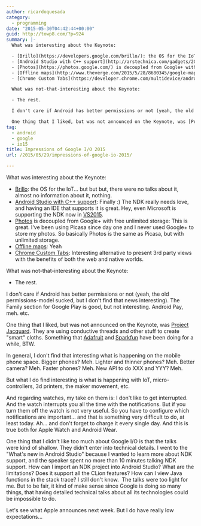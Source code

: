 ```yaml
---
author: ricardoquesada
category:
  - programming
date: "2015-05-30T04:42:44+00:00"
guid: http://towp8.com/?p=924
summary: |-
  What was interesting about the Keynote:

  - [Brillo](https://developers.google.com/brillo/): the OS for the IoT... but but but, there were no talks about it, almost no information about it, nothing.
  - [Android Studio with C++ support](http://arstechnica.com/gadgets/2015/05/good-news-for-game-devs-android-studio-1-3-supports-androids-cc-ndk/): Finally :) The NDK really needs love, and having an IDE that supports it is great. Hey, even Microsoft is supporting the NDK now in [VS2015](http://blogs.msdn.com/b/vcblog/archive/2015/04/29/what-s-new-with-c-cross-platform-development-with-vs-2015-rc.aspx).
  - [Photos](https://photos.google.com/) is decoupled from Google+ with free unlimited storage: This is great. I've been using Picasa since day one and I never used Google+ to store my photos. So basically Photos is the same as Picasa, but with unlimited storage.
  - [Offline maps](http://www.theverge.com/2015/5/28/8680345/google-maps-io-2015-offline-search-navigation): Yeah
  - [Chrome Custom Tabs](https://developer.chrome.com/multidevice/android/customtabs): Interesting alternative to present 3rd party views with the benefits of both the web and native worlds.

  What was not-that-interesting about the Keynote:

  - The rest.

  I don't care if Android has better permissions or not (yeah, the old permissions-model sucked, but I don't find that news interesting). The Family section for Google Play is good, but not interesting. Android Pay, meh. etc.

  One thing that I liked, but was not announced on the Keynote, was [Project Jacquard](https://www.google.com/atap/project-jacquard/). They are using conductive threads and other stuff to create "smart" cloths. Something that [Adafruit](https://www.adafruit.com/) and [Sparkfun](https://www.sparkfun.com/) have been doing for a while, BTW.
tag:
  - android
  - google
  - io15
title: Impressions of Google I/O 2015
url: /2015/05/29/impressions-of-google-io-2015/

---
```

What was interesting about the Keynote:

- [Brillo](https://developers.google.com/brillo/): the OS for the IoT... but but but, there were no talks about it, almost no information about it, nothing.
- [Android Studio with C++ support](http://arstechnica.com/gadgets/2015/05/good-news-for-game-devs-android-studio-1-3-supports-androids-cc-ndk/): Finally :) The NDK really needs love, and having an IDE that supports it is great. Hey, even Microsoft is supporting the NDK now in [VS2015](http://blogs.msdn.com/b/vcblog/archive/2015/04/29/what-s-new-with-c-cross-platform-development-with-vs-2015-rc.aspx).
- [Photos](https://photos.google.com/) is decoupled from Google+ with free unlimited storage: This is great. I've been using Picasa since day one and I never used Google+ to store my photos. So basically Photos is the same as Picasa, but with unlimited storage.
- [Offline maps](http://www.theverge.com/2015/5/28/8680345/google-maps-io-2015-offline-search-navigation): Yeah
- [Chrome Custom Tabs](https://developer.chrome.com/multidevice/android/customtabs): Interesting alternative to present 3rd party views with the benefits of both the web and native worlds.

What was not-that-interesting about the Keynote:

- The rest.

I don't care if Android has better permissions or not (yeah, the old permissions-model sucked, but I don't find that news interesting). The Family section for Google Play is good, but not interesting. Android Pay, meh. etc.

One thing that I liked, but was not announced on the Keynote, was [Project Jacquard](https://www.google.com/atap/project-jacquard/). They are using conductive threads and other stuff to create "smart" cloths. Something that [Adafruit](https://www.adafruit.com/) and [Sparkfun](https://www.sparkfun.com/) have been doing for a while, BTW.

In general, I don't find that interesting what is happening on the mobile phone space. Bigger phones? Meh. Lighter and thinner phones? Meh. Better camera? Meh. Faster phones? Meh. New API to do XXX and YYY? Meh.

But what I do find interesting is what is happening with IoT, micro-controllers, 3d printers, the maker movement, etc.

And regarding watches, my take on them is: I don't like to get interrupted. And the watch interrupts you all the time with the notifications. But if you turn them off the watch is not very useful. So you have to configure which notifications are important... and that is something very difficult to do, at least today. Ah... and don't forget to charge it every single day. And this is true both for Apple Watch and Android Wear.

One thing that I didn't like too much about Google I/O is that the talks were kind of shallow. They didn't enter into technical details. I went to the "What's new in Android Studio" because I wanted to learn more about NDK support, and the speaker spent no more than 10 minutes talking NDK support. How can I import an NDK project into Android Studio? What are the limitations? Does it support all the CLion features? How can I view Java functions in the stack trace? I still don't know.  The talks were too light for me. But to be fair, it kind of make sense since Google is doing so many things, that having detailed technical talks about all its technologies could be impossible to do.

Let's see what Apple announces next week. But I do have really low expectations...
